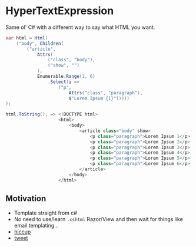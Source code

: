 # HyperTextExpression

Same ol' C# with a different way to say what HTML you want.

```csharp
var html = Html(
    ("body", Children(
        ("article",
            Attrs(
                ("class", "body"),
                ("show", "")
            ),
            Enumerable.Range(1, 6)
                .Select(i =>
                    ("p",
                        Attrs("class", "paragraph"),
                        $"Lorem Ipsum {i}")))))
);

html.ToString(); => <!DOCTYPE html>
                    <html>
                        <body>
                            <article class="body" show>
                                <p class="paragraph">Lorem Ipsum 1</p>
                                <p class="paragraph">Lorem Ipsum 2</p>
                                <p class="paragraph">Lorem Ipsum 3</p>
                                <p class="paragraph">Lorem Ipsum 4</p>
                                <p class="paragraph">Lorem Ipsum 5</p>
                                <p class="paragraph">Lorem Ipsum 6</p>
                            </article>
                        </body>
                    </html>
```

## Motivation
- Template straight from c#
- No need to use/learn `.cshtml` Razor/View and then wait for things like email templating...
- [hiccup](https://github.com/weavejester/hiccup)
- [tweet](https://twitter.com/DamianEdwards/status/1624230739566018560/photo/1)